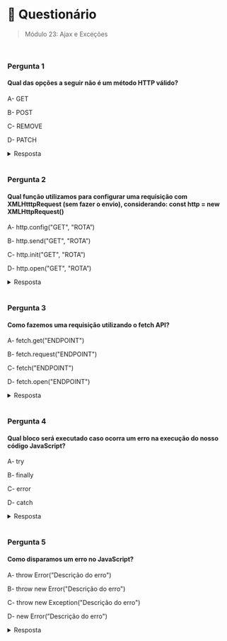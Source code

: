 # 📌 Questionário

> Módulo 23: Ajax e Exceções

<br>

### Pergunta 1

#### Qual das opções a seguir não é um método HTTP válido?

A- GET

B- POST

C- REMOVE

D- PATCH

<details>
    <summary>Resposta</summary>

    REMOVE

    A alternativa correta é a opção "REMOVE". Não existe um método HTTP chamado "REMOVE". O método correto para realizar a remoção de recursos no servidor é o método DELETE.

</details>

<br>

### Pergunta 2

#### Qual função utilizamos para configurar uma requisição com XMLHtttpRequest (sem fazer o envio), considerando: const http = new XMLHttpRequest()

A- http.config("GET", "ROTA”)

B- http.send("GET", "ROTA”)

C- http.init("GET", "ROTA”)

D- http.open("GET", "ROTA”)

<details>
    <summary>Resposta</summary>
    
    http.open(""GET"", ""ROTA"")

    A alternativa correta é a opção "http.open(""GET"", ""ROTA"")". Para configurar uma requisição com XMLHttpRequest, usamos o método "open", que define o tipo de requisição (no caso, "GET") e a URL da rota que desejamos acessar.

</details>

<br>

### Pergunta 3

#### Como fazemos uma requisição utilizando o fetch API?

A- fetch.get("ENDPOINT")

B- fetch.request("ENDPOINT")

C- fetch("ENDPOINT")

D- fetch.open("ENDPOINT")

<details>
    <summary>Resposta</summary>
    
    fetch("ENDPOINT")

    A alternativa "fetch(""ENDPOINT"")" está correta, pois utiliza a sintaxe adequada para iniciar uma requisição utilizando a Fetch API. O método fetch é chamado com o argumento "ENDPOINT", que representa o URL do recurso que você deseja buscar ou acessar.

</details>

<br>

### Pergunta 4

#### Qual bloco será executado caso ocorra um erro na execução do nosso código JavaScript?

A- try

B- finally

C- error

D- catch

<details>
    <summary>Resposta</summary>
    
    catch

    A alternativa correta é a "catch", porque o bloco catch é o local onde o código de tratamento de erros é colocado para lidar com exceções que ocorrem dentro do bloco try.

</details>

<br>

### Pergunta 5

#### Como disparamos um erro no JavaScript?

A- throw Error(”Descrição do erro")

B- throw new Error("Descrição do erro")

C- throw new Exception("Descrição do erro")

D- new Error(”Descrição do erro")

<details>
    <summary>Resposta</summary>
    
    throw new Error("Descrição do erro")

    A alternativa correta é a "throw new Error("Descrição do erro")", porque ela segue a sintaxe correta para lançar um erro no JavaScript usando a classe Error. As demais alternativas estão incorretas devido a problemas de sintaxe ou uso incorreto da classe Error.

</details>
